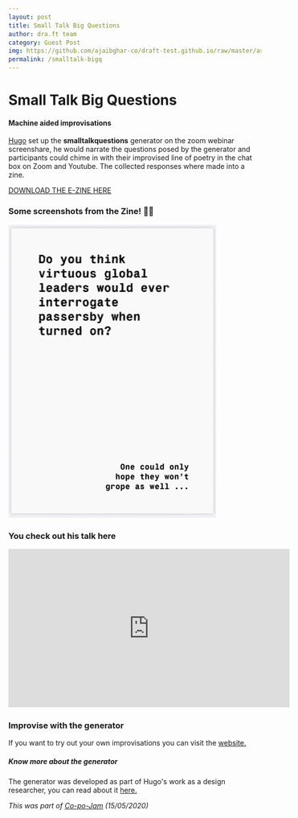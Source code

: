 ```yaml
---
layout: post
title: Small Talk Big Questions
author: dra.ft team
category: Guest Post
img: https://github.com/ajaibghar-co/draft-test.github.io/raw/master/assets/images/STBQ.png
permalink: /smalltalk-bigq
---
```


# Small Talk Big Questions
#### Machine aided improvisations

[Hugo](http://hugopilate.com) set up the **smalltalkquestions** generator on the zoom webinar screenshare, he would narrate the questions posed by the generator and participants could chime in with their improvised line of poetry in the chat box on Zoom and Youtube. The collected responses where made into a zine.  

[DOWNLOAD THE E-ZINE HERE](/assets/SmallTalkBigQuestions_CoPojam2020.pdf)

### Some screenshots from the Zine! 📖📝
![gif of zine images](/assets/images/stbq-small-slow2.gif)

### You check out his talk here  
<iframe width="560" height="315" src="https://www.youtube.com/embed/uheWC-9Ren4?start=1132&end=1859" frameborder="0" allow="accelerometer; autoplay; encrypted-media; gyroscope; picture-in-picture" allowfullscreen></iframe>

### Improvise with the generator
If you want to try out your own improvisations you can visit the [website.](http://smalltalkbigquestions.today/)

##### Know more about the generator
The generator was developed as part of Hugo's work as a design researcher, you can read about it [here.](https://medium.com/hello-qs/automation-design-sprints-e7fdbe88fe89)

*This was part of [Co-po-Jam](/copojam1) (15/05/2020)* 

